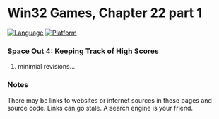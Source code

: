 # Win32 Games, Chapter 22 part 1
[![Language](https://img.shields.io/badge/Language%20-C++-blue.svg)](https://github.com/GeorgePimpleton/Win32-games/)
[![Platform](https://img.shields.io/badge/Platform%20-Win32-blue.svg)](https://github.com/GeorgePimpleton/Win32-games/)
### Space Out 4: Keeping Track of High Scores

1. minimial revisions...

### Notes
There may be links to websites or internet sources in these pages and source code. Links can go stale. A search engine is your friend.
